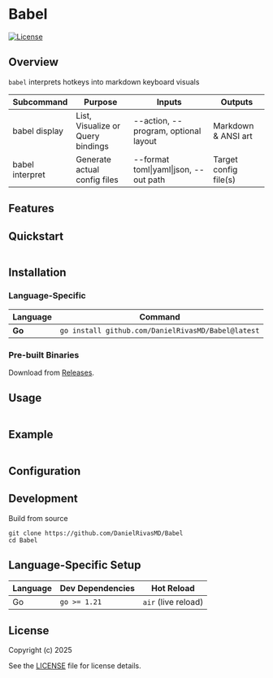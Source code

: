 # Babel

[![License](https://img.shields.io/badge/license-GPLv3-blue.svg)](LICENSE)

## Overview
`babel` interprets hotkeys into markdown keyboard visuals


| Subcommand      | Purpose                                    | Inputs                                    | Outputs                         |
|-----------------|--------------------------------------------|-------------------------------------------|---------------------------------|
| babel display   | List, Visualize or Query bindings          | --action, --program, optional layout      | Markdown & ANSI art             |
| babel interpret | Generate actual config files               | --format toml\|yaml\|json, --out path     | Target config file(s)           |


## Features

## Quickstart
```
```

## Installation

### **Language-Specific**
| Language   | Command                                                                 |
|------------|-------------------------------------------------------------------------|
| **Go**     | `go install github.com/DanielRivasMD/Babel@latest`                  |

### **Pre-built Binaries**
Download from [Releases](https://github.com/DanielRivasMD/Babel/releases).

## Usage

```
```

## Example
```
```

## Configuration

## Development

Build from source
```
git clone https://github.com/DanielRivasMD/Babel
cd Babel
```

## Language-Specific Setup

| Language | Dev Dependencies | Hot Reload           |
|----------|------------------|----------------------|
| Go       | `go >= 1.21`     | `air` (live reload)  |

## License
Copyright (c) 2025

See the [LICENSE](LICENSE) file for license details.
